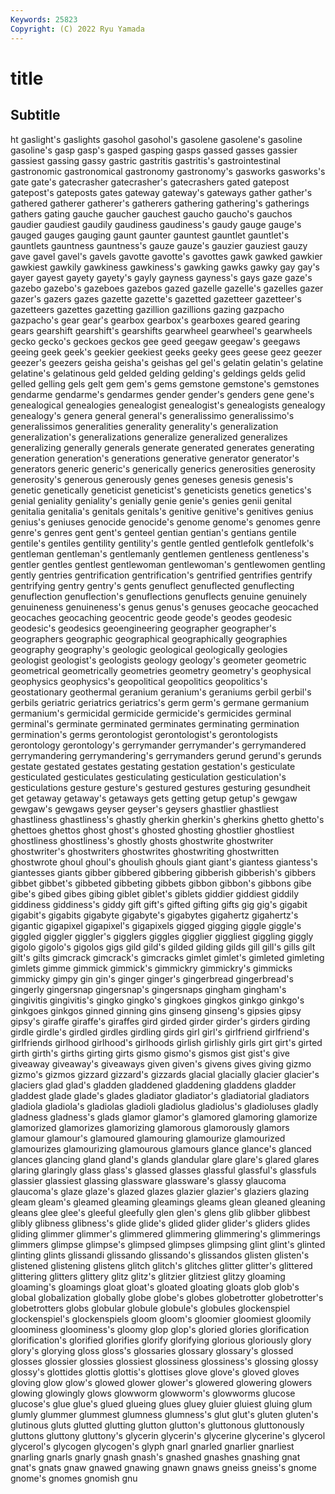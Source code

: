 ```yaml
---
Keywords: 25823
Copyright: (C) 2022 Ryu Yamada
---
```



# title

## Subtitle
ht gaslight's gaslights gasohol gasohol's gasolene
gasolene's gasoline gasoline's gasp gasp's gasped gasping gasps gassed gasses
gassier gassiest gassing gassy gastric gastritis gastritis's gastrointestinal gastronomic gastronomical
gastronomy gastronomy's gasworks gasworks's gate gate's gatecrasher gatecrasher's gatecrashers gated
gatepost gatepost's gateposts gates gateway gateway's gateways gather gather's gathered
gatherer gatherer's gatherers gathering gathering's gatherings gathers gating gauche gaucher
gauchest gaucho gaucho's gauchos gaudier gaudiest gaudily gaudiness gaudiness's gaudy
gauge gauge's gauged gauges gauging gaunt gaunter gauntest gauntlet gauntlet's
gauntlets gauntness gauntness's gauze gauze's gauzier gauziest gauzy gave gavel
gavel's gavels gavotte gavotte's gavottes gawk gawked gawkier gawkiest gawkily
gawkiness gawkiness's gawking gawks gawky gay gay's gayer gayest gayety
gayety's gayly gayness gayness's gays gaze gaze's gazebo gazebo's gazeboes
gazebos gazed gazelle gazelle's gazelles gazer gazer's gazers gazes gazette
gazette's gazetted gazetteer gazetteer's gazetteers gazettes gazetting gazillion gazillions gazing
gazpacho gazpacho's gear gear's gearbox gearbox's gearboxes geared gearing gears
gearshift gearshift's gearshifts gearwheel gearwheel's gearwheels gecko gecko's geckoes geckos
gee geed geegaw geegaw's geegaws geeing geek geek's geekier geekiest
geeks geeky gees geese geez geezer geezer's geezers geisha geisha's
geishas gel gel's gelatin gelatin's gelatine gelatine's gelatinous geld gelded
gelding gelding's geldings gelds gelid gelled gelling gels gelt gem
gem's gems gemstone gemstone's gemstones gendarme gendarme's gendarmes gender gender's
genders gene gene's genealogical genealogies genealogist genealogist's genealogists genealogy genealogy's
genera general general's generalissimo generalissimo's generalissimos generalities generality generality's generalization
generalization's generalizations generalize generalized generalizes generalizing generally generals generate generated
generates generating generation generation's generations generative generator generator's generators generic
generic's generically generics generosities generosity generosity's generous generously genes geneses
genesis genesis's genetic genetically geneticist geneticist's geneticists genetics genetics's genial
geniality geniality's genially genie genie's genies genii genital genitalia genitalia's
genitals genitals's genitive genitive's genitives genius genius's geniuses genocide genocide's
genome genome's genomes genre genre's genres gent gent's genteel gentian
gentian's gentians gentile gentile's gentiles gentility gentility's gentle gentled gentlefolk
gentlefolk's gentleman gentleman's gentlemanly gentlemen gentleness gentleness's gentler gentles gentlest
gentlewoman gentlewoman's gentlewomen gentling gently gentries gentrification gentrification's gentrified gentrifies
gentrify gentrifying gentry gentry's gents genuflect genuflected genuflecting genuflection genuflection's
genuflections genuflects genuine genuinely genuineness genuineness's genus genus's genuses geocache
geocached geocaches geocaching geocentric geode geode's geodes geodesic geodesic's geodesics
geoengineering geographer geographer's geographers geographic geographical geographically geographies geography geography's
geologic geological geologically geologies geologist geologist's geologists geology geology's geometer
geometric geometrical geometrically geometries geometry geometry's geophysical geophysics geophysics's geopolitical
geopolitics geopolitics's geostationary geothermal geranium geranium's geraniums gerbil gerbil's gerbils
geriatric geriatrics geriatrics's germ germ's germane germanium germanium's germicidal germicide
germicide's germicides germinal germinal's germinate germinated germinates germinating germination germination's
germs gerontologist gerontologist's gerontologists gerontology gerontology's gerrymander gerrymander's gerrymandered gerrymandering
gerrymandering's gerrymanders gerund gerund's gerunds gestate gestated gestates gestating gestation
gestation's gesticulate gesticulated gesticulates gesticulating gesticulation gesticulation's gesticulations gesture gesture's
gestured gestures gesturing gesundheit get getaway getaway's getaways gets getting
getup getup's gewgaw gewgaw's gewgaws geyser geyser's geysers ghastlier ghastliest
ghastliness ghastliness's ghastly gherkin gherkin's gherkins ghetto ghetto's ghettoes ghettos
ghost ghost's ghosted ghosting ghostlier ghostliest ghostliness ghostliness's ghostly ghosts
ghostwrite ghostwriter ghostwriter's ghostwriters ghostwrites ghostwriting ghostwritten ghostwrote ghoul ghoul's
ghoulish ghouls giant giant's giantess giantess's giantesses giants gibber gibbered
gibbering gibberish gibberish's gibbers gibbet gibbet's gibbeted gibbeting gibbets gibbon
gibbon's gibbons gibe gibe's gibed gibes gibing giblet giblet's giblets
giddier giddiest giddily giddiness giddiness's giddy gift gift's gifted gifting
gifts gig gig's gigabit gigabit's gigabits gigabyte gigabyte's gigabytes gigahertz
gigahertz's gigantic gigapixel gigapixel's gigapixels gigged gigging giggle giggle's giggled
giggler giggler's gigglers giggles gigglier giggliest giggling giggly gigolo gigolo's
gigolos gigs gild gild's gilded gilding gilds gill gill's gills
gilt gilt's gilts gimcrack gimcrack's gimcracks gimlet gimlet's gimleted gimleting
gimlets gimme gimmick gimmick's gimmickry gimmickry's gimmicks gimmicky gimpy gin
gin's ginger ginger's gingerbread gingerbread's gingerly gingersnap gingersnap's gingersnaps gingham
gingham's gingivitis gingivitis's gingko gingko's gingkoes gingkos ginkgo ginkgo's ginkgoes
ginkgos ginned ginning gins ginseng ginseng's gipsies gipsy gipsy's giraffe
giraffe's giraffes gird girded girder girder's girders girding girdle girdle's
girdled girdles girdling girds girl girl's girlfriend girlfriend's girlfriends girlhood
girlhood's girlhoods girlish girlishly girls girt girt's girted girth girth's
girths girting girts gismo gismo's gismos gist gist's give giveaway
giveaway's giveaways given given's givens gives giving gizmo gizmo's gizmos
gizzard gizzard's gizzards glacial glacially glacier glacier's glaciers glad glad's
gladden gladdened gladdening gladdens gladder gladdest glade glade's glades gladiator
gladiator's gladiatorial gladiators gladiola gladiola's gladiolas gladioli gladiolus gladiolus's gladioluses
gladly gladness gladness's glads glamor glamor's glamored glamoring glamorize glamorized
glamorizes glamorizing glamorous glamorously glamors glamour glamour's glamoured glamouring glamourize
glamourized glamourizes glamourizing glamourous glamours glance glance's glanced glances glancing
gland gland's glands glandular glare glare's glared glares glaring glaringly
glass glass's glassed glasses glassful glassful's glassfuls glassier glassiest glassing
glassware glassware's glassy glaucoma glaucoma's glaze glaze's glazed glazes glazier
glazier's glaziers glazing gleam gleam's gleamed gleaming gleamings gleams glean
gleaned gleaning gleans glee glee's gleeful gleefully glen glen's glens
glib glibber glibbest glibly glibness glibness's glide glide's glided glider
glider's gliders glides gliding glimmer glimmer's glimmered glimmering glimmering's glimmerings
glimmers glimpse glimpse's glimpsed glimpses glimpsing glint glint's glinted glinting
glints glissandi glissando glissando's glissandos glisten glisten's glistened glistening glistens
glitch glitch's glitches glitter glitter's glittered glittering glitters glittery glitz
glitz's glitzier glitziest glitzy gloaming gloaming's gloamings gloat gloat's gloated
gloating gloats glob glob's global globalization globally globe globe's globes
globetrotter globetrotter's globetrotters globs globular globule globule's globules glockenspiel glockenspiel's
glockenspiels gloom gloom's gloomier gloomiest gloomily gloominess gloominess's gloomy glop
glop's gloried glories glorification glorification's glorified glorifies glorify glorifying glorious
gloriously glory glory's glorying gloss gloss's glossaries glossary glossary's glossed
glosses glossier glossies glossiest glossiness glossiness's glossing glossy glossy's glottides
glottis glottis's glottises glove glove's gloved gloves gloving glow glow's
glowed glower glower's glowered glowering glowers glowing glowingly glows glowworm
glowworm's glowworms glucose glucose's glue glue's glued glueing glues gluey
gluier gluiest gluing glum glumly glummer glummest glumness glumness's glut
glut's gluten gluten's glutinous gluts glutted glutting glutton glutton's gluttonous
gluttonously gluttons gluttony gluttony's glycerin glycerin's glycerine glycerine's glycerol glycerol's
glycogen glycogen's glyph gnarl gnarled gnarlier gnarliest gnarling gnarls gnarly
gnash gnash's gnashed gnashes gnashing gnat gnat's gnats gnaw gnawed
gnawing gnawn gnaws gneiss gneiss's gnome gnome's gnomes gnomish gnu
